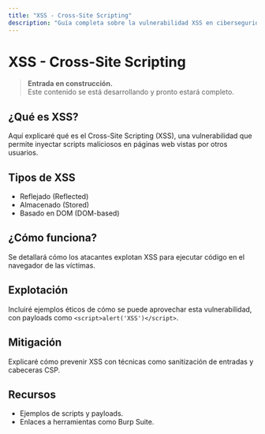 ```yaml
---
title: "XSS - Cross-Site Scripting"
description: "Guía completa sobre la vulnerabilidad XSS en ciberseguridad"
---
```


# XSS - Cross-Site Scripting

> **Entrada en construcción.**  
> Este contenido se está desarrollando y pronto estará completo.

## ¿Qué es XSS?
Aquí explicaré qué es el Cross-Site Scripting (XSS), una vulnerabilidad que permite inyectar scripts maliciosos en páginas web vistas por otros usuarios.

## Tipos de XSS
- Reflejado (Reflected)
- Almacenado (Stored)
- Basado en DOM (DOM-based)

## ¿Cómo funciona?
Se detallará cómo los atacantes explotan XSS para ejecutar código en el navegador de las víctimas.

## Explotación
Incluiré ejemplos éticos de cómo se puede aprovechar esta vulnerabilidad, con payloads como `<script>alert('XSS')</script>`.

## Mitigación
Explicaré cómo prevenir XSS con técnicas como sanitización de entradas y cabeceras CSP.

## Recursos
- Ejemplos de scripts y payloads.
- Enlaces a herramientas como Burp Suite.